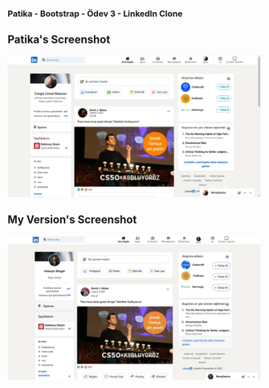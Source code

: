 ### Patika - Bootstrap - Ödev 3 - LinkedIn Clone

## Patika's Screenshot

![Patika Version](assets/patika.png)

## My Version's Screenshot

![My Version](assets/mine.png)